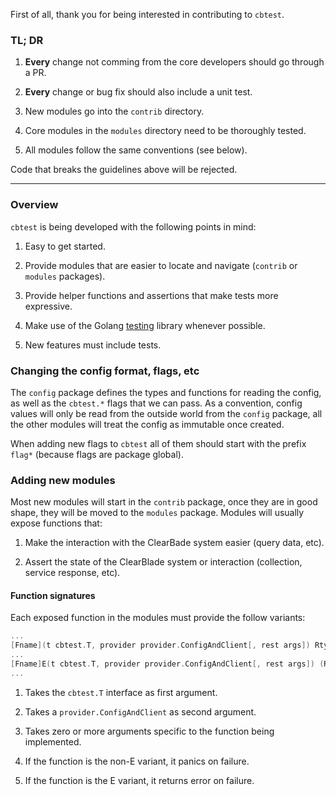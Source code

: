 [go-testing]: https://golang.org/pkg/testing/

First of all, thank you for being interested in contributing to `cbtest`.

### TL; DR

1. **Every** change not comming from the core developers should go through a PR.

2. **Every** change or bug fix should also include a unit test.

3. New modules go into the `contrib` directory.

4. Core modules in the `modules` directory need to be thoroughly tested.

5. All modules follow the same conventions (see below).

Code that breaks the guidelines above will be rejected.

----

### Overview

`cbtest` is being developed with the following points in mind:

1. Easy to get started.

2. Provide modules that are easier to locate and navigate (`contrib` or
   `modules` packages).

3. Provide helper functions and assertions that make tests more expressive.

4. Make use of the Golang [testing][go-testing] library whenever possible.

5. New features must include tests.

### Changing the config format, flags, etc

The `config` package defines the types and functions for reading the config, as
well as the `cbtest.*` flags that we can pass. As a convention, config values
will only be read from the outside world from the `config` package, all the
other modules will treat the config as immutable once created.

When adding new flags to `cbtest` all of them should start with the prefix
`flag*` (because flags are package global).

### Adding new modules

Most new modules will start in the `contrib` package, once they are in good shape,
they will be moved to the `modules` package. Modules will usually expose functions
that:

1. Make the interaction with the ClearBade system easier (query data, etc).

2. Assert the state of the ClearBlade system or interaction (collection, service response, etc).

#### Function signatures

Each exposed function in the modules must provide the follow variants:

```Go
...
[Fname](t cbtest.T, provider provider.ConfigAndClient[, rest args]) Rtype // panic on failure
...
[Fname]E(t cbtest.T, provider provider.ConfigAndClient[, rest args]) (Rtype, error) // return error on failure
...
```

1. Takes the `cbtest.T` interface as first argument.

2. Takes a `provider.ConfigAndClient` as second argument.

3. Takes zero or more arguments specific to the function being implemented.

4. If the function is the non-E variant, it panics on failure.

5. If the function is the E variant, it returns error on failure.

